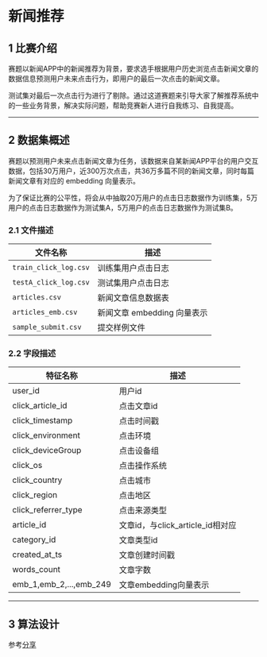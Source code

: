# 新闻推荐

## 1 比赛介绍

赛题以新闻APP中的新闻推荐为背景，要求选手根据用户历史浏览点击新闻文章的数据信息预测用户未来点击行为，即用户的最后一次点击的新闻文章。

测试集对最后一次点击行为进行了剔除。通过这道赛题来引导大家了解推荐系统中的一些业务背景，解决实际问题，帮助竞赛新人进行自我练习、自我提高。

---

## 2 数据集概述

赛题以预测用户未来点击新闻文章为任务，该数据来自某新闻APP平台的用户交互数据，包括30万用户，近300万次点击，共36万多篇不同的新闻文章，同时每篇新闻文章有对应的 embedding 向量表示。

为了保证比赛的公平性，将会从中抽取20万用户的点击日志数据作为训练集，5万用户的点击日志数据作为测试集A，5万用户的点击日志数据作为测试集B。

### 2.1 文件描述

| 文件名称                  | 描述                  |
|-----------------------|---------------------|
| `train_click_log.csv` | 训练集用户点击日志           |
| `testA_click_log.csv` | 测试集用户点击日志           |
| `articles.csv`        | 新闻文章信息数据表           |
| `articles_emb.csv`    | 新闻文章 embedding 向量表示 |
| `sample_submit.csv`   | 提交样例文件              |

### 2.2 字段描述

| 特征名称                    | 描述                        |
|-------------------------|---------------------------|
| user_id                 | 用户id                      |
| click_article_id        | 点击文章id                    |
| click_timestamp         | 点击时间戳                     |
| click_environment       | 点击环境                      |
| click_deviceGroup       | 点击设备组                     |
| click_os                | 点击操作系统                    |
| click_country           | 点击城市                      |
| click_region            | 点击地区                      |
| click_referrer_type     | 点击来源类型                    |
| article_id              | 文章id，与click_article_id相对应 |
| category_id             | 文章类型id                    |
| created_at_ts           | 文章创建时间戳                   |
| words_count             | 文章字数                      |
| emb_1,emb_2,...,emb_249 | 文章embedding向量表示           |

---

## 3 算法设计

参考[分享](https://tianchi.aliyun.com/forum/post/170754)